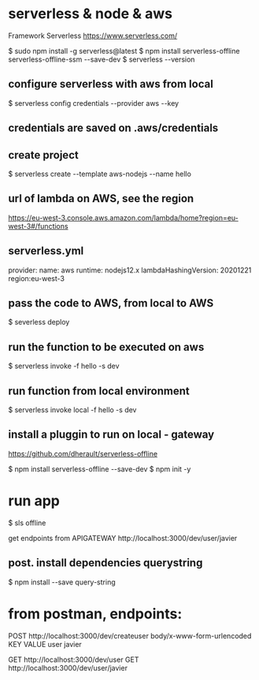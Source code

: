# serverless & node & aws

Framework Serverless
https://www.serverless.com/

$ sudo npm install -g serverless@latest
$ npm install serverless-offline serverless-offline-ssm --save-dev
$ serverless --version

## configure serverless with aws from local
$ serverless config credentials --provider aws --key

## credentials are saved on .aws/credentials
## create project
$ serverless create --template aws-nodejs --name hello

## url of lambda on AWS, see the region
https://eu-west-3.console.aws.amazon.com/lambda/home?region=eu-west-3#/functions

serverless.yml
--------------------
provider:
  name: aws
  runtime: nodejs12.x
  lambdaHashingVersion: 20201221
  region:eu-west-3

## pass the code to AWS, from local to AWS 
$ severless deploy

## run the function to be executed on aws
$ serverless invoke -f hello -s dev

## run function from local environment
$ serverless invoke local -f hello -s dev

## install a pluggin to run on local - gateway
https://github.com/dherault/serverless-offline

$ npm install serverless-offline --save-dev
$ npm init -y

# run app
$ sls offline

get endpoints from APIGATEWAY
http://localhost:3000/dev/user/javier

## post. install dependencies querystring
$ npm install --save query-string

# from postman, endpoints:
POST http://localhost:3000/dev/createuser
body/x-www-form-urlencoded
KEY     VALUE
user    javier

GET http://localhost:3000/dev/user
GET http://localhost:3000/dev/user/javier

